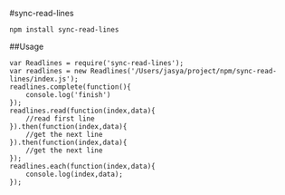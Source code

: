 #sync-read-lines

    npm install sync-read-lines

##Usage

    var Readlines = require('sync-read-lines');
    var readlines = new Readlines('/Users/jasya/project/npm/sync-read-lines/index.js');
    readlines.complete(function(){
        console.log('finish')
    });
    readlines.read(function(index,data){
        //read first line
    }).then(function(index,data){
        //get the next line
    }).then(function(index,data){
        //get the next line
    });
    readlines.each(function(index,data){
        console.log(index,data);
    });
